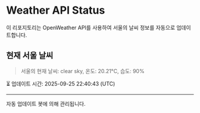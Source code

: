
# Weather API Status

이 리포지토리는 OpenWeather API를 사용하여 서울의 날씨 정보를 자동으로 업데이트합니다.

## 현재 서울 날씨
> 서울의 현재 날씨: clear sky, 온도: 20.21°C, 습도: 90%

⏳ 업데이트 시간: 2025-09-25 22:40:43 (UTC)

---
자동 업데이트 봇에 의해 관리됩니다.
